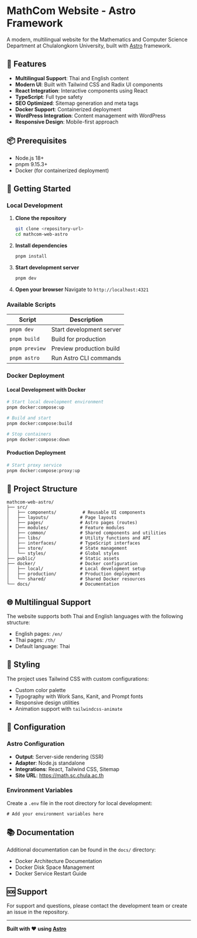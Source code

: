 # MathCom Website - Astro Framework

A modern, multilingual website for the Mathematics and Computer Science Department at Chulalongkorn University, built with [Astro](https://astro.build/) framework.

## 🚀 Features

- **Multilingual Support**: Thai and English content
- **Modern UI**: Built with Tailwind CSS and Radix UI components
- **React Integration**: Interactive components using React
- **TypeScript**: Full type safety
- **SEO Optimized**: Sitemap generation and meta tags
- **Docker Support**: Containerized deployment
- **WordPress Integration**: Content management with WordPress
- **Responsive Design**: Mobile-first approach

## 📦 Prerequisites

- Node.js 18+
- pnpm 9.15.3+
- Docker (for containerized deployment)

## 🚀 Getting Started

### Local Development

1. **Clone the repository**

   ```bash
   git clone <repository-url>
   cd mathcom-web-astro
   ```

2. **Install dependencies**

   ```bash
   pnpm install
   ```

3. **Start development server**

   ```bash
   pnpm dev
   ```

4. **Open your browser**
   Navigate to `http://localhost:4321`

### Available Scripts

| Script | Description |
|--------|-------------|
| `pnpm dev` | Start development server |
| `pnpm build` | Build for production |
| `pnpm preview` | Preview production build |
| `pnpm astro` | Run Astro CLI commands |

### Docker Deployment

#### Local Development with Docker

```bash
# Start local development environment
pnpm docker:compose:up

# Build and start
pnpm docker:compose:build

# Stop containers
pnpm docker:compose:down
```

#### Production Deployment

```bash
# Start proxy service
pnpm docker:compose:proxy:up
```

## 📁 Project Structure

```text
mathcom-web-astro/
├── src/
│   ├── components/          # Reusable UI components
│   ├── layouts/            # Page layouts
│   ├── pages/              # Astro pages (routes)
│   ├── modules/            # Feature modules
│   ├── common/             # Shared components and utilities
│   ├── libs/               # Utility functions and API
│   ├── interfaces/         # TypeScript interfaces
│   ├── store/              # State management
│   └── styles/             # Global styles
├── public/                 # Static assets
├── docker/                 # Docker configuration
│   ├── local/              # Local development setup
│   ├── production/         # Production deployment
│   └── shared/             # Shared Docker resources
└── docs/                   # Documentation
```

## 🌐 Multilingual Support

The website supports both Thai and English languages with the following structure:

- English pages: `/en/`
- Thai pages: `/th/`
- Default language: Thai

## 🎨 Styling

The project uses Tailwind CSS with custom configurations:

- Custom color palette
- Typography with Work Sans, Kanit, and Prompt fonts
- Responsive design utilities
- Animation support with `tailwindcss-animate`

## 🔧 Configuration

### Astro Configuration

- **Output**: Server-side rendering (SSR)
- **Adapter**: Node.js standalone
- **Integrations**: React, Tailwind CSS, Sitemap
- **Site URL**: <https://math.sc.chula.ac.th>

### Environment Variables

Create a `.env` file in the root directory for local development:

```env
# Add your environment variables here
```

## 📚 Documentation

Additional documentation can be found in the `docs/` directory:

- Docker Architecture Documentation
- Docker Disk Space Management
- Docker Service Restart Guide


## 🆘 Support

For support and questions, please contact the development team or create an issue in the repository.

---

**Built with ❤️ using [Astro](https://astro.build/)**
